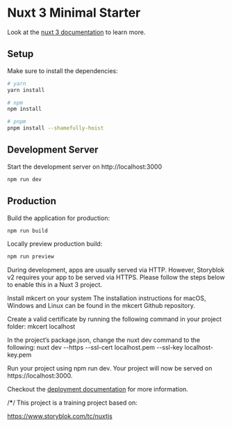 # Nuxt 3 Minimal Starter

Look at the [nuxt 3 documentation](https://v3.nuxtjs.org) to learn more.

## Setup

Make sure to install the dependencies:

```bash
# yarn
yarn install

# npm
npm install

# pnpm
pnpm install --shamefully-hoist
```

## Development Server

Start the development server on http://localhost:3000

```bash
npm run dev
```

## Production

Build the application for production:

```bash
npm run build
```

Locally preview production build:

```bash
npm run preview
```

During development, apps are usually served via HTTP. However, Storyblok v2 requires your app to be served via HTTPS. Please follow the steps below to enable this in a Nuxt 3 project.

Install mkcert on your system The installation instructions for macOS, Windows and Linux can be found in the mkcert Github repository.

Create a valid certificate by running the following command in your project folder:
mkcert localhost

In the project’s package.json, change the nuxt dev command to the following:
nuxt dev --https --ssl-cert localhost.pem --ssl-key localhost-key.pem

Run your project using npm run dev. Your project will now be served on https://localhost:3000.

Checkout the [deployment documentation](https://v3.nuxtjs.org/guide/deploy/presets) for more information.

/**********\***********/
This project is a training project based on:

https://www.storyblok.com/tc/nuxtjs
